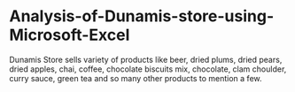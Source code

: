 # Analysis-of-Dunamis-store-using-Microsoft-Excel
Dunamis Store sells variety of products like  beer, dried plums, dried pears, dried apples, chai, coffee, chocolate biscuits mix, chocolate, clam choulder, curry sauce, green tea and so many other products to mention a few.  
